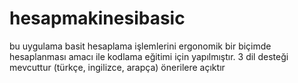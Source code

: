 # hesapmakinesibasic
bu uygulama basit hesaplama işlemlerini ergonomik bir biçimde hesaplanması amacı ile kodlama eğitimi için yapılmıştır. 3 dil desteği mevcuttur (türkçe, ingilizce, arapça) önerilere açıktır 
